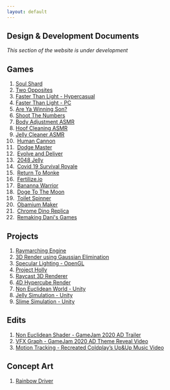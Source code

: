 ```yaml
---
layout: default
---
```

## Design & Development Documents
*This section of the website is under development*
## Games
1. [Soul Shard](https://aniketrajnish.github.io/me/docs/soulshard)
2. [Two Opposites](https://aniketrajnish.github.io/me/docs/twoopposites)
3. [Faster Than Light - Hypercasual](https://aniketrajnish.github.io/me/docs/ftlhc)
4. [Faster Than Light - PC](https://aniketrajnish.github.io/me/docs/ftlpc)
5. [Are Ya Winning Son?](https://aniketrajnish.github.io/me/docs/ayws)
6. [Shoot The Numbers](https://aniketrajnish.github.io/me/docs/stn)
7. [Body Adjustment ASMR](https://aniketrajnish.github.io/me/docs/baasmr)
8. [Hoof Cleaning ASMR](https://aniketrajnish.github.io/me/docs/hcasmr)
9. [Jelly Cleaner ASMR](https://aniketrajnish.github.io/me/docs/jcasmr)
10. &nbsp;[Human Cannon](https://aniketrajnish.github.io/me/docs/humancannon)
11. &nbsp;[Dodge Master](https://aniketrajnish.github.io/me/docs/dodge)
12. &nbsp;[Evolve and Deliver](https://aniketrajnish.github.io/me/docs/end)
13. &nbsp;[2048 Jelly](https://aniketrajnish.github.io/me/docs/j2048)
14. &nbsp;[Covid 19 Survival Royale](https://aniketrajnish.github.io/me/docs/c19sr)
15. &nbsp;[Return To Monke](https://aniketrajnish.github.io/me/docs/r2m)
16. &nbsp;[Fertilize.io](https://aniketrajnish.github.io/me/docs/fert)
17. &nbsp;[Bananna Warrior](https://aniketrajnish.github.io/me/docs/bw)
18. &nbsp;[Doge To The Moon](https://aniketrajnish.github.io/me/docs/d2m)
19. &nbsp;[Toilet Spinner](https://aniketrajnish.github.io/me/docs/toiletspin)
20. &nbsp;[Obamium Maker](https://aniketrajnish.github.io/me/docs/obama)
21. &nbsp;[Chrome Dino Replica](https://aniketrajnish.github.io/me/docs/e404)
22. &nbsp;[Remaking Dani's Games](https://aniketrajnish.github.io/me/docs/daniremake)

## Projects
1. [Raymarching Engine](https://aniketrajnish.github.io/me/docs/raymarch)
2. [3D Render using Gaussian Elimination](https://aniketrajnish.github.io/me/docs/gaussrender)
3. [Specular Lighting - OpenGL](https://aniketrajnish.github.io/me/docs/specularopengl)
4. [Project Holly](https://aniketrajnish.github.io/me/docs/holly)
5. [Raycast 3D Renderer](https://aniketrajnish.github.io/me/docs/raycast3d)
6. [4D Hypercube Render](https://aniketrajnish.github.io/me/docs/hypercube)
7. [Non Euclidean World - Unity](https://aniketrajnish.github.io/me/docs/ne)
8. [Jelly Simulation - Unity](https://aniketrajnish.github.io/me/docs/jelly)
9. [Slime Simulation - Unity](https://aniketrajnish.github.io/me/docs/slime)

## Edits
1. [Non Euclidean Shader - GameJam 2020 AD Trailer](https://aniketrajnish.github.io/me/docs/nes)
2. [VFX Graph - GameJam 2020 AD Theme Reveal Video](https://aniketrajnish.github.io/me/docs/vfxgraph)
3. [Motion Tracking - Recreated Coldplay’s Up&Up Music Video](https://aniketrajnish.github.io/me/docs/upnup)

## Concept Art
1. [Rainbow Driver](files/Rainbow%Driver.pdf)


